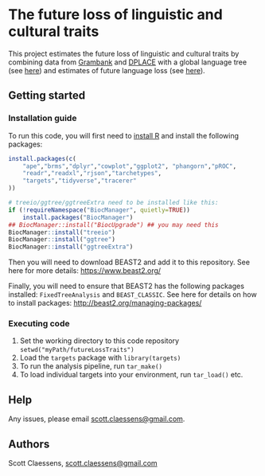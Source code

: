 # The future loss of linguistic and cultural traits

This project estimates the future loss of linguistic and cultural traits by
combining data from [Grambank](https://grambank.clld.org/) and 
[DPLACE](https://d-place.org/) with a global language tree (see 
[here](https://osf.io/preprints/socarxiv/f8tr6)) and estimates of future 
language loss (see [here](https://www.nature.com/articles/s41559-021-01604-y)).

## Getting started

### Installation guide

To run this code, you will first need to [install R](https://www.r-project.org/)
and install the following packages:

```R
install.packages(c(
    "ape","brms","dplyr","cowplot","ggplot2", "phangorn","pROC",
    "readr","readxl","rjson","tarchetypes",
    "targets","tidyverse","tracerer"
))

# treeio/ggtree/ggtreeExtra need to be installed like this:
if (!requireNamespace("BiocManager", quietly=TRUE))
    install.packages("BiocManager")
## BiocManager::install("BiocUpgrade") ## you may need this
BiocManager::install("treeio")
BiocManager::install("ggtree")
BiocManager::install("ggtreeExtra")
```

Then you will need to download BEAST2 and add it to this repository. See here 
for more details: https://www.beast2.org/

Finally, you will need to ensure that BEAST2 has the following packages 
installed: `FixedTreeAnalysis` and `BEAST_CLASSIC`. See here for details on how
to install packages: http://beast2.org/managing-packages/

### Executing code

1. Set the working directory to this code repository 
`setwd("myPath/futureLossTraits")`
2. Load the `targets` package with `library(targets)`
3. To run the analysis pipeline, run `tar_make()`
4. To load individual targets into your environment, run `tar_load()` etc.

## Help

Any issues, please email scott.claessens@gmail.com.

## Authors

Scott Claessens, scott.claessens@gmail.com

